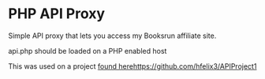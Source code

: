 # PHP API Proxy

 Simple API proxy that lets you access my Booksrun affiliate site.

 api.php should be loaded on a PHP enabled host

 This was used on a project [found here](https://github.com/hfelix3/APIProject1)https://github.com/hfelix3/APIProject1
